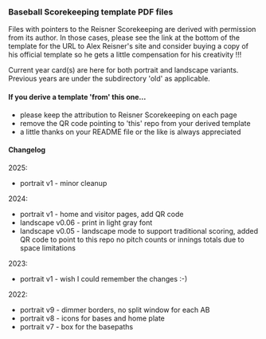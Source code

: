 
### Baseball Scorekeeping template PDF files

Files with pointers to the Reisner Scorekeeping are derived with permission from its author. In those cases, please see the link at the bottom of the template for the URL to Alex Reisner's site and consider buying a copy of his official template so he gets a little compensation for his creativity !!!

Current year card(s) are here for both portrait and landscape variants.  Previous years are under the subdirectory 'old' as applicable.

#### If you derive a template 'from' this one...
* please keep the attribution to Reisner Scorekeeping on each page
* remove the QR code pointing to 'this' repo from your derived template
* a little thanks on your README file or the like is always appreciated

#### Changelog

2025:
* portrait  v1 - minor cleanup

2024:
* portrait  v1    - home and visitor pages, add QR code
* landscape v0.06 - print in light gray font
* landscape v0.05 - landscape mode to support traditional scoring,
                    added QR code to point to this repo
                    no pitch counts or innings totals due to space limitations

2023:
* portrait v1 - wish I could remember the changes :-)

2022:
* portrait v9 - dimmer borders, no split window for each AB
* portrait v8 - icons for bases and home plate 
* portrait v7 - box for the basepaths

